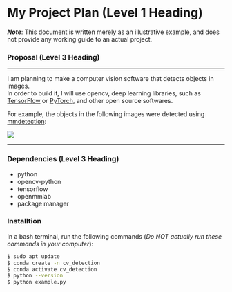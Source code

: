 # My Project Plan (Level 1 Heading)
***Note***: This document is written merely as an illustrative example, and does not provide any working guide to an actual project.

### Proposal (Level 3 Heading)
---
 I am planning to make a computer vision software that detects objects in images.  
 In order to build it, I will use opencv, deep learning libraries, such as [TensorFlow](https://www.tensorflow.org/?hl=ko) or [PyTorch](https://pytorch.org/), and other open source softwares.
 
  For example, the objects in the following images were detected using [mmdetection](https://github.com/open-mmlab/mmdetection): 
  
  ![](https://user-images.githubusercontent.com/12907710/137271636-56ba1cd2-b110-4812-8221-b4c120320aa9.png)
  
  ---
  ### Dependencies (Level 3 Heading)
- python
- opencv-python
- tensorflow
- openmmlab
- package manager

### Installtion
 In a bash terminal, run the following commands (*Do NOT actually run these commands in your computer*):
 ```sh
$ sudo apt update 
$ conda create -n cv_detection 
$ conda activate cv_detection 
$ python --version 
$ python example.py
```
